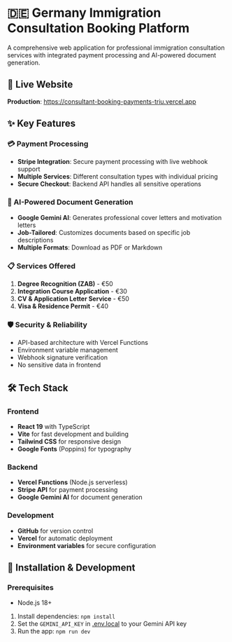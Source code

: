 # 🇩🇪 Germany Immigration Consultation Booking Platform

A comprehensive web application for professional immigration consultation services with integrated payment processing and AI-powered document generation.

## 🚀 Live Website
**Production**: https://consultant-booking-payments-triu.vercel.app

## ✨ Key Features

### 💳 Payment Processing
- **Stripe Integration**: Secure payment processing with live webhook support
- **Multiple Services**: Different consultation types with individual pricing
- **Secure Checkout**: Backend API handles all sensitive operations

### 🤖 AI-Powered Document Generation
- **Google Gemini AI**: Generates professional cover letters and motivation letters
- **Job-Tailored**: Customizes documents based on specific job descriptions
- **Multiple Formats**: Download as PDF or Markdown

### 📋 Services Offered
1. **Degree Recognition (ZAB)** - €50
2. **Integration Course Application** - €30  
3. **CV & Application Letter Service** - €50
4. **Visa & Residence Permit** - €40

### 🛡️ Security & Reliability
- API-based architecture with Vercel Functions
- Environment variable management
- Webhook signature verification
- No sensitive data in frontend

## 🛠️ Tech Stack

### Frontend
- **React 19** with TypeScript
- **Vite** for fast development and building
- **Tailwind CSS** for responsive design
- **Google Fonts** (Poppins) for typography

### Backend
- **Vercel Functions** (Node.js serverless)
- **Stripe API** for payment processing
- **Google Gemini AI** for document generation

### Development
- **GitHub** for version control
- **Vercel** for automatic deployment
- **Environment variables** for secure configuration

## 🔧 Installation & Development

### Prerequisites
- Node.js 18+


1. Install dependencies:
   `npm install`
2. Set the `GEMINI_API_KEY` in [.env.local](.env.local) to your Gemini API key
3. Run the app:
   `npm run dev`
